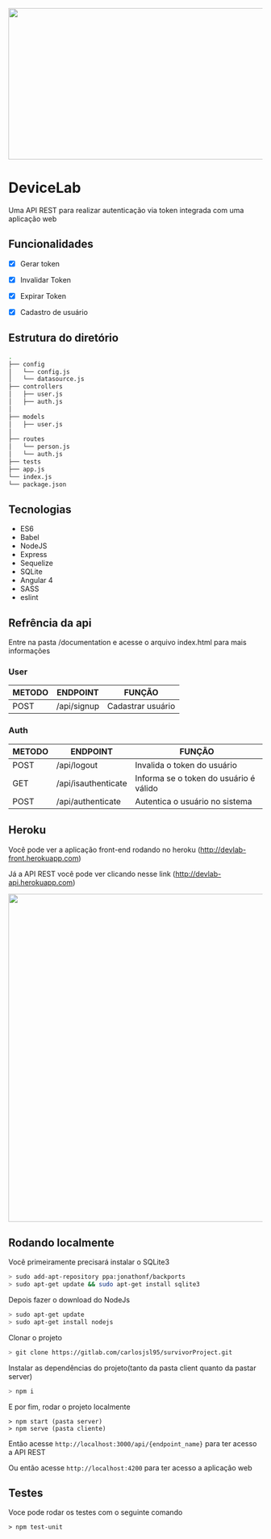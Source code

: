 <p align="center">
  <img src="http://www.devicelab.com.br/img/logo_face600x315.jpg" width="600" height="300"/>
</p>

# DeviceLab 
Uma API REST para realizar autenticação via token integrada com uma aplicação web

## Funcionalidades
- [X] Gerar token
- [X] Invalidar Token
- [X] Expirar Token
- [X] Cadastro de usuário


## Estrutura do diretório
```sh
.
├── config
│	└── config.js
│	└── datasource.js
├── controllers
│   ├── user.js
│   ├── auth.js 
│    
├── models
│   ├── user.js
│      
├── routes
│	└── person.js
│	└── auth.js
├── tests
├── app.js
└── index.js
└── package.json
```


## Tecnologias
- ES6
- Babel
- NodeJS
- Express
- Sequelize
- SQLite
- Angular 4
- SASS
- eslint

## Refrência da api
Entre na pasta /documentation e acesse o arquivo index.html para mais informações

### User
|      METODO      |     ENDPOINT              |        FUNÇÃO                                    
|------------------|---------------------------|----------------------
| POST             | /api/signup               | Cadastrar usuário


### Auth
|      METODO      |     ENDPOINT              |        FUNÇÃO                                    
|------------------|---------------------------|-----------------------
| POST             | /api/logout               | Invalida o token do usuário
| GET              | /api/isauthenticate       | Informa se o token do usuário é válido
| POST             | /api/authenticate         | Autentica o usuário no sistema



## Heroku
Você pode ver a aplicação front-end rodando no heroku (http://devlab-front.herokuapp.com)

Já a API REST você pode ver clicando nesse link (http://devlab-api.herokuapp.com)

<p align="center">
  <img src="https://blog.phusion.nl/content/images/2016/07/Heroku.png" width="650"/>
</p>


## Rodando localmente


Você primeiramente precisará instalar o SQLite3 

```sh
> sudo add-apt-repository ppa:jonathonf/backports
> sudo apt-get update && sudo apt-get install sqlite3
```

Depois fazer o download do NodeJs
```sh
> sudo apt-get update
> sudo apt-get install nodejs
```

Clonar o projeto
```sh
> git clone https://gitlab.com/carlosjsl95/survivorProject.git
```

Instalar as dependências do projeto(tanto da pasta client quanto da pastar server)
```sh
> npm i
```

E por fim, rodar o projeto localmente
```
> npm start (pasta server)
> npm serve (pasta cliente)
```

Então acesse `http://localhost:3000/api/{endpoint_name}` para ter acesso a API REST

Ou então acesse `http://localhost:4200` para ter acesso a aplicação web

## Testes
Voce pode rodar os testes com o seguinte comando
```
> npm test-unit
```

